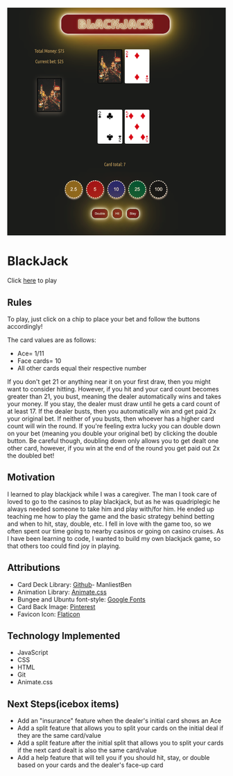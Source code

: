 ![GameBoard](./images/game_board/Blackjack_game.png)

# BlackJack
Click [here](https://andrea-blackjack.netlify.app) to play

## Rules
To play, just click on a chip to place your bet and follow the buttons accordingly!

The card values are as follows: 
* Ace= 1/11
* Face cards= 10
* All other cards equal their respective number

If you don't get 21 or anything near it on your first draw, then you might want to consider hitting. However, if you hit and your card count becomes greater than 21, you bust, meaning the dealer automatically wins and takes your money. If you stay, the dealer must draw until he gets a card count of at least 17. If the dealer busts, then you automatically win and get paid 2x your original bet. If neither of you busts, then whoever has a higher card count will win the round. If you're feeling extra lucky you can double down on your bet (meaning you double your original bet) by clicking the double button. Be careful though, doubling down only allows you to get dealt one other card, however, if you win at the end of the round you get paid out 2x the doubled bet!

## Motivation
I learned to play blackjack while I was a caregiver. The man I took care of loved to go to the casinos to play blackjack, but as he was quadriplegic he always needed someone to take him and play with/for him. He ended up teaching me how to play the game and the basic strategy behind betting and when to hit, stay, double, etc. I fell in love with the game too, so we often spent our time going to nearby casinos or going on casino cruises. As I have been learning to code, I wanted to build my own blackjack game, so that others too could find joy in playing. 

## Attributions 
* Card Deck Library: [Github](https://github.com/ManliestBen/css-card-template.git)- ManliestBen
* Animation Library: [Animate.css](https://animate.style/)
* Bungee and Ubuntu font-style: [Google Fonts](https://fonts.google.com/)
* Card Back Image: [Pinterest](https://www.pinterest.com/pin/673217844278686778/)
* Favicon Icon: [Flaticon](https://www.flaticon.com/free-icons/playing-card)

## Technology Implemented
* JavaScript
* CSS
* HTML
* Git
* Animate.css

## Next Steps(icebox items)
* Add an "insurance" feature when the dealer's initial card shows an Ace
* Add a split feature that allows you to split your cards on the initial deal if they are the same card/value
* Add a split feature after the initial split that allows you to split your cards if the next card dealt is also the same card/value
* Add a help feature that will tell you if you should hit, stay, or double based on your cards and the dealer's face-up card
